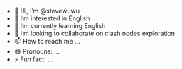 - 👋 Hi, I’m @stevewuwu
- 👀 I’m interested in English
- 🌱 I’m currently learning English
- 💞️ I’m looking to collaborate on clash nodes exploration
- 📫 How to reach me ...
- 😄 Pronouns: ...
- ⚡ Fun fact: ...

<!---
stevewuwu/stevewuwu is a ✨ special ✨ repository because its `README.md` (this file) appears on your GitHub profile.
You can click the Preview link to take a look at your changes.
--->
